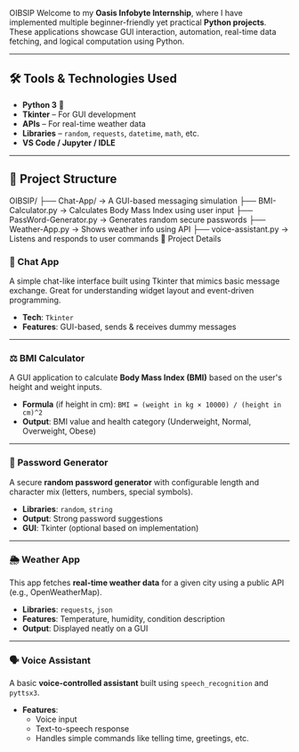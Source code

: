 OIBSIP
Welcome to my **Oasis Infobyte Internship**, where I have implemented multiple beginner-friendly yet practical **Python projects**. These applications showcase GUI interaction, automation, real-time data fetching, and logical computation using Python.

---

## 🛠️ Tools & Technologies Used

- **Python 3** 🐍  
- **Tkinter** – For GUI development  
- **APIs** – For real-time weather data  
- **Libraries** – `random`, `requests`, `datetime`, `math`, etc.  
- **VS Code / Jupyter / IDLE**

---

## 📁 Project Structure
OIBSIP/
├── Chat-App/ → A GUI-based messaging simulation
├── BMI-Calculator.py → Calculates Body Mass Index using user input
├── PassWord-Generator.py → Generates random secure passwords
├── Weather-App.py → Shows weather info using API
├── voice-assistant.py → Listens and responds to user commands
📱 Project Details

### 💬 Chat App
A simple chat-like interface built using Tkinter that mimics basic message exchange. Great for understanding widget layout and event-driven programming.

- **Tech**: `Tkinter`
- **Features**: GUI-based, sends & receives dummy messages

---

### ⚖️ BMI Calculator
A GUI application to calculate **Body Mass Index (BMI)** based on the user's height and weight inputs.

- **Formula** (if height in cm): `BMI = (weight in kg × 10000) / (height in cm)^2`
- **Output**: BMI value and health category (Underweight, Normal, Overweight, Obese)

---

### 🔐 Password Generator
A secure **random password generator** with configurable length and character mix (letters, numbers, special symbols).

- **Libraries**: `random`, `string`
- **Output**: Strong password suggestions
- **GUI**: Tkinter (optional based on implementation)

---

### 🌦️ Weather App
This app fetches **real-time weather data** for a given city using a public API (e.g., OpenWeatherMap).

- **Libraries**: `requests`, `json`
- **Features**: Temperature, humidity, condition description
- **Output**: Displayed neatly on a GUI

---

### 🗣️ Voice Assistant
A basic **voice-controlled assistant** built using `speech_recognition` and `pyttsx3`.

- **Features**:
  - Voice input
  - Text-to-speech response
  - Handles simple commands like telling time, greetings, etc.

